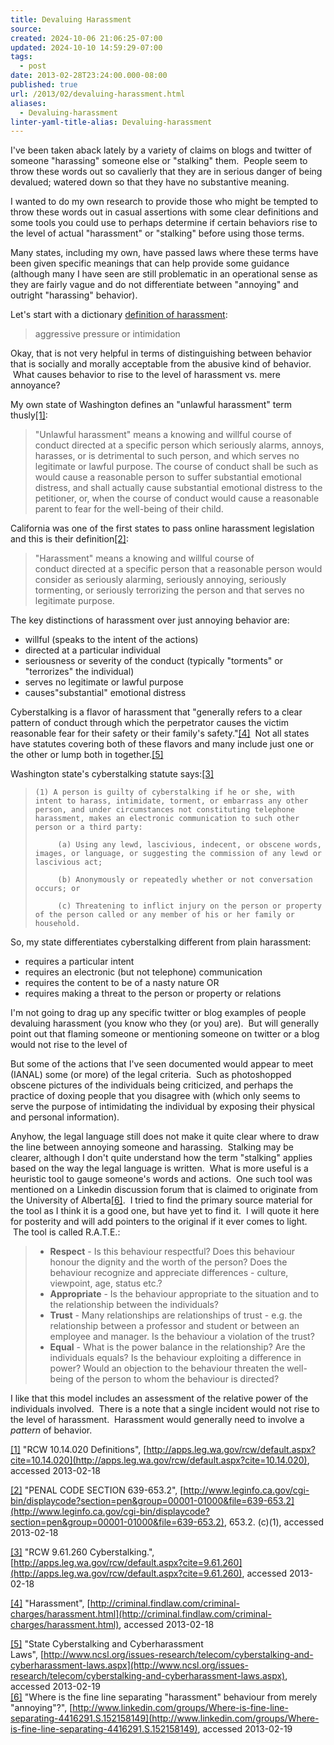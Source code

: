 ```yaml
---
title: Devaluing Harassment
source: 
created: 2024-10-06 21:06:25-07:00
updated: 2024-10-10 14:59:29-07:00
tags:
  - post
date: 2013-02-28T23:24:00.000-08:00
published: true
url: /2013/02/devaluing-harassment.html
aliases:
  - Devaluing-harassment
linter-yaml-title-alias: Devaluing-harassment
---
```



I've been taken aback lately by a variety of claims on blogs and twitter of someone "harassing" someone else or "stalking" them.  People seem to throw these words out so cavalierly that they are in serious danger of being devalued; watered down so that they have no substantive meaning.  
  
I wanted to do my own research to provide those who might be tempted to throw these words out in casual assertions with some clear definitions and some tools you could use to perhaps determine if certain behaviors rise to the level of actual "harassment" or "stalking" before using those terms.  
  
Many states, including my own, have passed laws where these terms have been given specific meanings that can help provide some guidance (although many I have seen are still problematic in an operational sense as they are fairly vague and do not differentiate between "annoying" and outright "harassing" behavior).  
  
Let's start with a dictionary [definition of harassment](http://oxforddictionaries.com/definition/english/harassment?q=harassment):  

> aggressive pressure or intimidation

Okay, that is not very helpful in terms of distinguishing between behavior that is socially and morally acceptable from the abusive kind of behavior.  What causes behavior to rise to the level of harassment vs. mere annoyance?  
  
My own state of Washington defines an "unlawful harassment" term thusly[\[1\]](http://www.blogger.com/blogger.g?blogID=7617793329353943789&pli=1#[1]):  

> "Unlawful harassment" means a knowing and willful course of conduct directed at a specific person which seriously alarms, annoys, harasses, or is detrimental to such person, and which serves no legitimate or lawful purpose. The course of conduct shall be such as would cause a reasonable person to suffer substantial emotional distress, and shall actually cause substantial emotional distress to the petitioner, or, when the course of conduct would cause a reasonable parent to fear for the well-being of their child.

California was one of the first states to pass online harassment legislation and this is their definition[\[2\]](http://www.blogger.com/blogger.g?blogID=7617793329353943789&pli=1#[2]):  

> "Harassment" means a knowing and willful course of conduct directed at a specific person that a reasonable person would consider as seriously alarming, seriously annoying, seriously tormenting, or seriously terrorizing the person and that serves no legitimate purpose.

The key distinctions of harassment over just annoying behavior are:  

*   willful (speaks to the intent of the actions)
*   directed at a particular individual
*   seriousness or severity of the conduct (typically "torments" or "terrorizes" the individual)
*   serves no legitimate or lawful purpose
*   causes"substantial" emotional distress

Cyberstalking is a flavor of harassment that "generally refers to a clear pattern of conduct through which the perpetrator causes the victim reasonable fear for their safety or their family's safety."[\[4\]](http://www.blogger.com/blogger.g?blogID=7617793329353943789&pli=1#[4])  Not all states have statutes covering both of these flavors and many include just one or the other or lump both in together.[\[5\]](http://www.blogger.com/blogger.g?blogID=7617793329353943789&pli=1#[5])  
  
Washington state's cyberstalking statute says:[\[3\]](http://www.blogger.com/blogger.g?blogID=7617793329353943789&pli=1#[3])  

> ```
> (1) A person is guilty of cyberstalking if he or she, with intent to harass, intimidate, torment, or embarrass any other person, and under circumstances not constituting telephone harassment, makes an electronic communication to such other person or a third party:
> 
>      (a) Using any lewd, lascivious, indecent, or obscene words, images, or language, or suggesting the commission of any lewd or lascivious act;
> 
>      (b) Anonymously or repeatedly whether or not conversation occurs; or
> 
>      (c) Threatening to inflict injury on the person or property of the person called or any member of his or her family or household.
> 
> ```

So, my state differentiates cyberstalking different from plain harassment:  

*   requires a particular intent
*   requires an electronic (but not telephone) communication
*   requires the content to be of a nasty nature OR
*   requires making a threat to the person or property or relations

I'm not going to drag up any specific twitter or blog examples of people devaluing harassment (you know who they (or you) are).  But will generally point out that flaming someone or mentioning someone on twitter or a blog would not rise to the level of  
  
But some of the actions that I've seen documented would appear to meet (IANAL) some (or more) of the legal criteria.  Such as photoshopped obscene pictures of the individuals being criticized, and perhaps the practice of doxing people that you disagree with (which only seems to serve the purpose of intimidating the individual by exposing their physical and personal information).  
  
Anyhow, the legal language still does not make it quite clear where to draw the line between annoying someone and harassing.  Stalking may be clearer, although I don't quite understand how the term "stalking" applies based on the way the legal language is written.  What is more useful is a heuristic tool to gauge someone's words and actions.  One such tool was mentioned on a Linkedin discussion forum that is claimed to originate from the University of Alberta[\[6\]](http://www.blogger.com/blogger.g?blogID=7617793329353943789#[6]).  I tried to find the primary source material for the tool as I think it is a good one, but have yet to find it.  I will quote it here for posterity and will add pointers to the original if it ever comes to light.  The tool is called R.A.T.E.:  

> *   **Respect** \- Is this behaviour respectful? Does this behaviour honour the dignity and the worth of the person? Does the behaviour recognize and appreciate differences - culture, viewpoint, age, status etc.?
> *   **Appropriate** \- Is the behaviour appropriate to the situation and to the relationship between the individuals?
> *   **Trust** \- Many relationships are relationships of trust - e.g. the relationship between a professor and student or between an employee and manager. Is the behaviour a violation of the trust?
> *   **Equal** \- What is the power balance in the relationship? Are the individuals equals? Is the behaviour exploiting a difference in power? Would an objection to the behaviour threaten the well-being of the person to whom the behaviour is directed?

I like that this model includes an assessment of the relative power of the individuals involved.  There is a note that a single incident would not rise to the level of harassment.  Harassment would generally need to involve a _pattern_ of behavior.  
  
[\[1\]](http://www.blogger.com/blogger.g?blogID=7617793329353943789&pli=1) "RCW 10.14.020 Definitions", [http://apps.leg.wa.gov/rcw/default.aspx?cite=10.14.020](http://apps.leg.wa.gov/rcw/default.aspx?cite=10.14.020), accessed 2013-02-18  
  
[\[2\]](http://www.blogger.com/blogger.g?blogID=7617793329353943789&pli=1) "PENAL CODE SECTION 639-653.2", [http://www.leginfo.ca.gov/cgi-bin/displaycode?section=pen&group=00001-01000&file=639-653.2](http://www.leginfo.ca.gov/cgi-bin/displaycode?section=pen&group=00001-01000&file=639-653.2), 653.2. (c)(1), accessed 2013-02-18  
  
[\[3\]](http://www.blogger.com/blogger.g?blogID=7617793329353943789&pli=1) "RCW 9.61.260 Cyberstalking.", [http://apps.leg.wa.gov/rcw/default.aspx?cite=9.61.260](http://apps.leg.wa.gov/rcw/default.aspx?cite=9.61.260), accessed 2013-02-18  
  
[\[4\]](http://www.blogger.com/blogger.g?blogID=7617793329353943789&pli=1) "Harassment", [http://criminal.findlaw.com/criminal-charges/harassment.html](http://criminal.findlaw.com/criminal-charges/harassment.html), accessed 2013-02-18  
  
[\[5\]](http://www.blogger.com/blogger.g?blogID=7617793329353943789&pli=1) "State Cyberstalking and Cyberharassment Laws", [http://www.ncsl.org/issues-research/telecom/cyberstalking-and-cyberharassment-laws.aspx](http://www.ncsl.org/issues-research/telecom/cyberstalking-and-cyberharassment-laws.aspx), accessed 2013-02-19  
[\[6\]](http://www.blogger.com/blogger.g?blogID=7617793329353943789&pli=1) "Where is the fine line separating "harassment" behaviour from merely "annoying"?", [http://www.linkedin.com/groups/Where-is-fine-line-separating-4416291.S.152158149](http://www.linkedin.com/groups/Where-is-fine-line-separating-4416291.S.152158149), accessed 2013-02-19